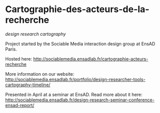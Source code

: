 Cartographie-des-acteurs-de-la-recherche
========================================

*design research cartography*

Project started by the Sociable Media interaction design group at EnsAD Paris.

Hosted here: http://sociablemedia.ensadlab.fr/cartographie-acteurs-recherche

More information on our website: http://sociablemedia.ensadlab.fr/portfolio/design-researcher-tools-cartography-timeline/

Presented in April at a seminar at EnsAD. Read more about it here: http://sociablemedia.ensadlab.fr/design-research-seminar-conference-ensad-report/
